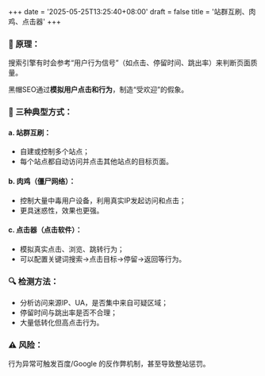 +++
date = '2025-05-25T13:25:40+08:00'
draft = false
title = '站群互刷、肉鸡、点击器'
+++

### 📌 原理：

搜索引擎有时会参考“用户行为信号”（如点击、停留时间、跳出率）来判断页面质量。

黑帽SEO通过**模拟用户点击和行为**，制造“受欢迎”的假象。

### 📌 三种典型方式：

#### a. 站群互刷：

- 自建或控制多个站点；
- 每个站点都自动访问并点击其他站点的目标页面。

#### b. 肉鸡（僵尸网络）：

- 控制大量中毒用户设备，利用真实IP发起访问和点击；
- 更具迷惑性，效果也更强。

#### c. 点击器（点击软件）：

- 模拟真实点击、浏览、跳转行为；
- 可以配置关键词搜索→点击目标→停留→返回等行为。

### 🔍 检测方法：

- 分析访问来源IP、UA，是否集中来自可疑区域；
- 停留时间与跳出率是否不合理；
- 大量低转化但高点击行为。

### ⚠️ 风险：

行为异常可触发百度/Google 的反作弊机制，甚至导致整站惩罚。